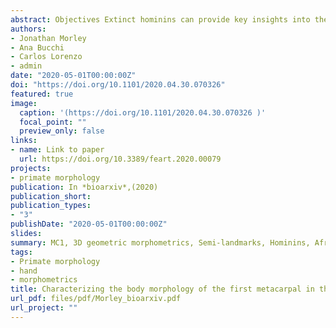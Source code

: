 ```yaml
---
abstract: Objectives Extinct hominins can provide key insights into the development of tool use, with the morphological characteristics of the thumb of particular interest due to its fundamental role in enhanced manipulation. This study quantifies the shape of the first metacarpal’s body in the extant Homininae and some fossil hominins to provide insights about the possible anatomical correlates of manipulative capabilities. Materials and methods The extant sample includes MC1s of modern humans (n=42), gorillas (n=27) and chimpanzees (n=30), whilst the fossil sample included Homo neanderthalensis, Homo naledi and Australopithecus sediba. 3D geometric morphometrics were used to characterize the overall shape of MC1’s body. Results Humans differ significantly from extant great apes when comparing overall shape. H. neanderthalensis mostly falls within the modern human range of variation although also showing a more robust morphology. H. naledi varies from modern human slightly, whereas A. sediba varies from humans to an even greater extent. When classified using a linear discriminant analysis, the three fossils are categorized within the Homo group.  Discussion The results are in general agreement with previous studies on the morphology of the MC1. This study found that the modern human MC1 is characterized by a distinct suite of traits, not present to the same extent in the great apes, that are consistent with an ability to use forceful precision grip. This morphology was also found to align very closely with that of H. neanderthalensis. H. naledi shows a number of human-like adaptations consistent with an ability to employ enhanced manipulation, whilst A. sediba apparently presents a mix of both derived and more primitive traits. 
authors:
- Jonathan Morley
- Ana Bucchi
- Carlos Lorenzo
- admin
date: "2020-05-01T00:00:00Z"
doi: "https://doi.org/10.1101/2020.04.30.070326"
featured: true
image:
  caption: '(https://doi.org/10.1101/2020.04.30.070326 )'
  focal_point: ""
  preview_only: false
links:
- name: Link to paper
  url: https://doi.org/10.3389/feart.2020.00079
projects:
- primate morphology
publication: In *bioarxiv*,(2020)
publication_short: 
publication_types:
- "3"
publishDate: "2020-05-01T00:00:00Z"
slides: 
summary: MC1, 3D geometric morphometrics, Semi-landmarks, Hominins, African apes
tags:
- Primate morphology
- hand
- morphometrics
title: Characterizing the body morphology of the first metacarpal in the Homininae using 3D geometric morphometrics
url_pdf: files/pdf/Morley_bioarxiv.pdf
url_project: ""
---
```


